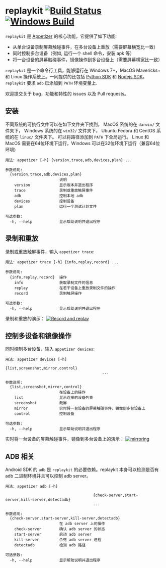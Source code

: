 # replaykit [![Build Status](https://travis-ci.org/appetizerio/replaykit.svg?branch=master)](https://travis-ci.org/appetizerio/replaykit) [![Windows Build](https://ci.appveyor.com/api/projects/status/github/appetizerio/replaykit)](https://ci.appveyor.com/project/mingyuan-xia/replaykit)
`replaykit` 是 [Appetizer](https://www.appetizer.io) 的核心功能，它提供了如下功能:
* 从单台设备录制屏幕触碰事件，在多台设备上重放（需要屏幕横宽比一致）
* 同时控制多台设备（例如, 运行一个 shell 命令，安装 apk 等）
* 将一台设备的屏幕触碰事件，镜像操作到多台设备上（需要屏幕横宽比一致）

`replaykit` 是一个命令行工具，能够运行在 Windows 7+，MacOS Mavericks+ 和 Linux 操作系统上。一同提供的还包括 [Python SDK](https://github.com/appetizerio/replaykit-py) 和 [Nodejs SDK](https://github.com/appetizerio/replaykit-js)。 `replaykit` 要求 `adb` 已添加到 `PATH` 环境变量上.

欢迎提交关于 bug，功能和特性的 issues 以及 Pull requests。

## 安装
不同系统的可执行文件可以在如下文件夹下找到， MacOS 系统的在 `darwin/` 文件夹下， Windows 系统的在 `win32/` 文件夹下， Ubuntu Fedora 和 CentOS 系统的在 `linux/` 文件夹下。 可以将路径添加到 `PATH` 下全局运行。 Linux 和 MacOS 需要在64位环境下运行，Windows 可以在32位环境下运行（兼容64位环境)

```
用法: appetizer [-h] {version,trace,adb,devices,plan} ...

参数说明:
  {version,trace,adb,devices,plan}
                        说明
    version             显示版本并退出程序
    trace               录制或重放触屏事件
    adb                 控制本地 adb
    devices             控制设备
    plan                运行一个测试计划文件

可选参数:
  -h, --help            显示帮助说明并退出程序

```

## 录制和重放
录制或重放触屏事件，输入 `appetizer trace`:
```
用法: appetizer trace [-h] {info,replay,record} ...

参数说明:
  {info,replay,record}  操作
    info                获取录制文件的信息
    replay              在若干设备上重放录制文件的操作
    record              录制触屏操作

可选参数:
  -h, --help            显示帮助说明并退出程序
```

录制和重放的演示：
[![Record and replay](https://i.vimeocdn.com/video/583660790_640.jpg)](http://www.bilibili.com/video/av6725203/index_2.html)

## 控制多设备和镜像操作
同时控制多台设备，输入 `appetizer devices`:
```
用法: appetizer devices [-h]
                                           {list,screenshot,mirror,control}
                                           ...

参数说明:
  {list,screenshot,mirror,control}
                        在设备上的操作
    list                显示连接的设备列表
    screenshot          截屏
    mirror              实时将一台设备的屏幕触碰事件，镜像到多台设备上
    control             控制设备

可选参数:
  -h, --help            显示帮助说明并退出程序
```

实时将一台设备的屏幕触碰事件，镜像到多台设备上的演示：
[![mirroring](https://i.vimeocdn.com/video/585120374_640.jpg)](http://www.bilibili.com/video/av6725203/index_3.html)

## ADB 相关
Android SDK 的 `adb` 是 `replaykit` 的必要依赖。replaykit 本身可以检测是否有 adb 二进制环境并且可以控制 adb server。
```
用法: appetizer adb [-h]
                                       
                                       {check-server,start-server,kill-server,detectadb}
                                       ...

参数说明:
  {check-server,start-server,kill-server,detectadb}
                        在 adb server 上的操作
    check-server        确认 adb server 的状态
    start-server        启动 adb server
    kill-server         杀死 adb server 进程
    detectadb           检测 adb 路径

可选参数:
  -h, --help            显示帮助说明并退出程序
```
